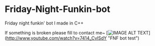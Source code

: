 # Friday-Night-Funkin-bot
Friday night funkin' bot I made in C++

If something is broken please fill to contact me~
[![IMAGE ALT TEXT](http://img.youtube.com/vi/7414_CvlSdY/0.jpg)]
(http://www.youtube.com/watch?v=7414_CvlSdY "FNF bot test")
